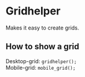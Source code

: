 [//]: # (~Current Version:1.0~)

# Gridhelper
Makes it easy to create grids.

## How to show a grid
Desktop-grid: `gridhelper();`   
Mobile-grid: `mobile_grid();`
